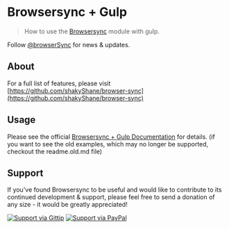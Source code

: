 # Browsersync + Gulp

> How to use the [Browsersync](https://github.com/shakyShane/browser-sync) module with gulp.

Follow [@browserSync](http://www.twitter.com/browserSync) for news & updates.

## About

For a full list of features, please visit [https://github.com/shakyShane/browser-sync](https://github.com/shakyShane/browser-sync)

## Usage

Please see the official [Browsersync + Gulp Documentation](http://www.browsersync.io/docs/gulp/) for details. (if you want to see the old examples,
which may no longer be supported, checkout the readme.old.md file)

## Support
If you've found Browsersync to be useful and would like to contribute to its continued development & support, please feel free to send a donation of any size - it would be greatly appreciated!

[![Support via Gittip](https://rawgithub.com/chris---/Donation-Badges/master/gittip.jpeg)](https://www.gittip.com/shakyshane)
[![Support via PayPal](https://rawgithub.com/chris---/Donation-Badges/master/paypal.jpeg)](https://www.paypal.com/cgi-bin/webscr?cmd=_donations&business=shakyshane%40gmail%2ecom&lc=US&item_name=browser%2dsync)
